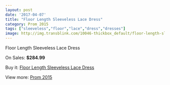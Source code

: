 ```yaml
---
layout: post
date: '2017-04-07'
title: "Floor Length Sleeveless Lace Dress"
category: Prom 2015
tags: ["sleeveless","floor","lace","dress","dresses"]
image: http://img.transblink.com/10046-thickbox_default/floor-length-sleeveless-lace-dress.jpg
---
```

Floor Length Sleeveless Lace Dress

On Sales: **$284.99**
<a href="https://www.transblink.com/en/prom-2015/3258-floor-length-sleeveless-lace-dress.html"><amp-img layout="responsive" width="600" height="600" src="//img.transblink.com/10046-thickbox_default/floor-length-sleeveless-lace-dress.jpg" alt="Floor Length Sleeveless Lace Dress 0" /></a>
<a href="https://www.transblink.com/en/prom-2015/3258-floor-length-sleeveless-lace-dress.html"><amp-img layout="responsive" width="600" height="600" src="//img.transblink.com/10047-thickbox_default/floor-length-sleeveless-lace-dress.jpg" alt="Floor Length Sleeveless Lace Dress 1" /></a>

Buy it: [Floor Length Sleeveless Lace Dress](https://www.transblink.com/en/prom-2015/3258-floor-length-sleeveless-lace-dress.html "Floor Length Sleeveless Lace Dress")

View more: [Prom 2015](https://www.transblink.com/en/10-prom-2015 "Prom 2015")